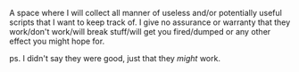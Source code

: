 A space where I will collect all manner of useless and/or potentially useful scripts that I want to keep track of.
I give no assurance or warranty that they work/don't work/will break stuff/will get you fired/dumped or any other effect you might hope for.

ps. I didn't say they were good, just that they *might* work.
